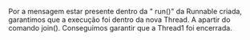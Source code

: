 Por a mensagem estar presente dentro da " run()" da Runnable criada, garantimos que a execução foi dentro da nova Thread.
A apartir do comando join(). Conseguimos garantir que a Thread1 foi encerrada. 